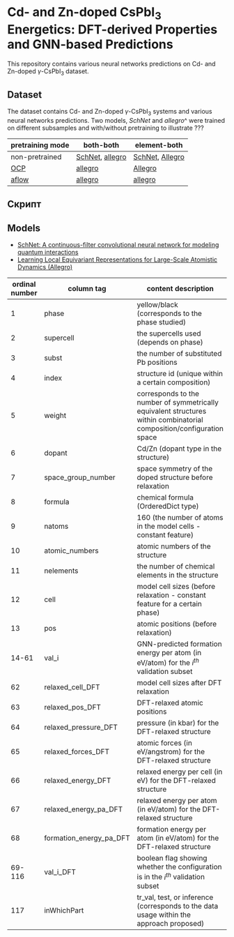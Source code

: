 # Cd- and Zn-doped CsPbI<sub>3</sub> Energetics: DFT-derived Properties and GNN-based Predictions

This repository contains various neural networks predictions on Cd- and Zn-doped $\gamma$-CsPbI<sub>3</sub> dataset.
<!--
More details can be found in the [paper](link).

If you are using this dataset in your research paper, please cite us as
```
bibtex citation
```
-->

Dataset
-----
The dataset contains  Cd- and Zn-doped $\gamma$-CsPbI<sub>3</sub> systems and various neural networks predictions. Two models, *SchNet* and *allegro*^ were trained on different subsamples and with/without pretraining to illustrate ???

<center>

|   pretraining mode  | both-both       | element-both    |
|-------|-----------------|-----------------|
| non-pretrained  | [SchNet](https://github.com/AIRI-Institute/doped_CsPbI3_energetics/blob/main/data/nn%20inference/both_both_schnet_non-pr.pkl.gz), [allegro](https://github.com/AIRI-Institute/doped_CsPbI3_energetics/blob/main/data/nn%20inference/both_both_allegro_non-pr.pkl.gz) | [SchNet](https://github.com/AIRI-Institute/doped_CsPbI3_energetics/blob/main/data/nn%20inference/element_both_schnet_non-pr.pkl.gz), [Allegro](https://github.com/AIRI-Institute/doped_CsPbI3_energetics/blob/main/data/nn%20inference/element_both_allegro_non-pr.pkl.gz) |
| [OCP](https://opencatalystproject.org/index.html)   | [allegro](https://github.com/AIRI-Institute/doped_CsPbI3_energetics/blob/main/data/nn%20inference/both_both_allegro_ocpr.pkl.gz)           | [Allegro](https://github.com/AIRI-Institute/doped_CsPbI3_energetics/blob/main/data/nn%20inference/element_both_allegro_ocpr.pkl.gz)           |
| [aflow](https://www.aflowlib.org) | [allegro](https://github.com/AIRI-Institute/doped_CsPbI3_energetics/blob/main/data/nn%20inference/both_both_allegro_aflowpr.pkl.gz)           | [allegro](https://github.com/AIRI-Institute/doped_CsPbI3_energetics/blob/main/data/nn%20inference/element_both_allegro_aflowpr.pkl.gz)           |
</center>

<!--
| **Sample** | **Size** |
|:----------:|:--------:|
|  train_val |    142   |
|    test    |    60    |
|  inference |   73760  |
-->

Скрипт
-----


Models
-----
* [SchNet: A continuous-filter convolutional neural network for modeling quantum interactions](https://arxiv.org/abs/1706.08566)
* [Learning Local Equivariant Representations for Large-Scale Atomistic Dynamics (Allegro)](https://arxiv.org/abs/2204.05249)

| ordinal number | column tag | content description |
| --- | --- | --- |
|1| phase | yellow/black (corresponds to the phase studied) |
|2| supercell | the supercells used (depends on phase) |
|3| subst | the number of substituted Pb positions |
|4| index | structure id (unique within a certain composition) |
|5| weight | corresponds to the number of symmetrically equivalent structures within combinatorial composition/configuration space |
|6| dopant | Cd/Zn (dopant type in the structure) |
|7| space_group_number | space symmetry of the doped structure before relaxation |
|8| formula | chemical formula (OrderedDict type) |
|9| natoms | 160 (the number of atoms in the model cells - constant feature) |
|10| atomic_numbers | atomic numbers of the structure |
|11| nelements | the number of chemical elements in the structure |
|12| cell | model cell sizes (before relaxation - constant feature for a certain phase) |
|13| pos | atomic positions (before relaxation) |
|14-61| val_i | GNN-predicted formation energy per atom (in eV/atom) for the $i^{th}$ validation subset |
|62| relaxed_cell_DFT | model cell sizes after DFT relaxation |
|63| relaxed_pos_DFT | DFT-relaxed atomic positions |
|64| relaxed_pressure_DFT | pressure (in kbar) for the DFT-relaxed structure |
|65| relaxed_forces_DFT | atomic forces (in eV/angstrom) for the DFT-relaxed structure |
|66| relaxed_energy_DFT | relaxed energy per cell (in eV) for the DFT-relaxed structure |
|67| relaxed_energy_pa_DFT | relaxed energy per atom (in eV/atom) for the DFT-relaxed structure |
|68| formation_energy_pa_DFT | formation energy per atom (in eV/atom) for the DFT-relaxed structure |
|69-116| val_i_DFT | boolean flag showing whether the configuration is in the $i^{th}$ validation subset |
|117| inWhichPart | tr_val, test, or inference (corresponds to the data usage within the approach proposed)|
